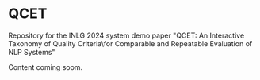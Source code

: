 # QCET
Repository for the INLG 2024 system demo paper "QCET: An Interactive Taxonomy of Quality Criteria\\for Comparable and Repeatable Evaluation of NLP Systems"

Content coming soom.
